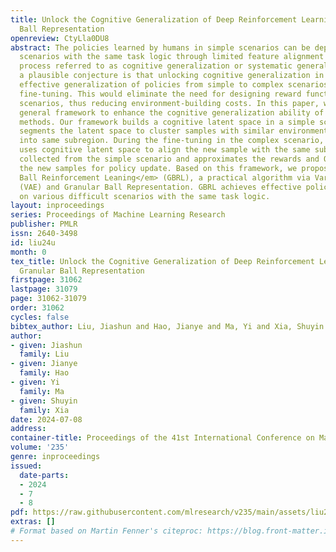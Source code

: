 ```yaml
---
title: Unlock the Cognitive Generalization of Deep Reinforcement Learning via Granular
  Ball Representation
openreview: CtyLla0DU8
abstract: The policies learned by humans in simple scenarios can be deployed in complex
  scenarios with the same task logic through limited feature alignment training, a
  process referred to as cognitive generalization or systematic generalization. Thus,
  a plausible conjecture is that unlocking cognitive generalization in DRL could enable
  effective generalization of policies from simple to complex scenarios through reward-agnostic
  fine-tuning. This would eliminate the need for designing reward functions in complex
  scenarios, thus reducing environment-building costs. In this paper, we propose a
  general framework to enhance the cognitive generalization ability of standard DRL
  methods. Our framework builds a cognitive latent space in a simple scenario, then
  segments the latent space to cluster samples with similar environmental influences
  into same subregion. During the fine-tuning in the complex scenario, the policy
  uses cognitive latent space to align the new sample with the same subregion sample
  collected from the simple scenario and approximates the rewards and Q values of
  the new samples for policy update. Based on this framework, we propose <em>Granular
  Ball Reinforcement Leaning</em> (GBRL), a practical algorithm via Variational Autoencoder
  (VAE) and Granular Ball Representation. GBRL achieves effective policy generalization
  on various difficult scenarios with the same task logic.
layout: inproceedings
series: Proceedings of Machine Learning Research
publisher: PMLR
issn: 2640-3498
id: liu24u
month: 0
tex_title: Unlock the Cognitive Generalization of Deep Reinforcement Learning via
  Granular Ball Representation
firstpage: 31062
lastpage: 31079
page: 31062-31079
order: 31062
cycles: false
bibtex_author: Liu, Jiashun and Hao, Jianye and Ma, Yi and Xia, Shuyin
author:
- given: Jiashun
  family: Liu
- given: Jianye
  family: Hao
- given: Yi
  family: Ma
- given: Shuyin
  family: Xia
date: 2024-07-08
address:
container-title: Proceedings of the 41st International Conference on Machine Learning
volume: '235'
genre: inproceedings
issued:
  date-parts:
  - 2024
  - 7
  - 8
pdf: https://raw.githubusercontent.com/mlresearch/v235/main/assets/liu24u/liu24u.pdf
extras: []
# Format based on Martin Fenner's citeproc: https://blog.front-matter.io/posts/citeproc-yaml-for-bibliographies/
---
```

